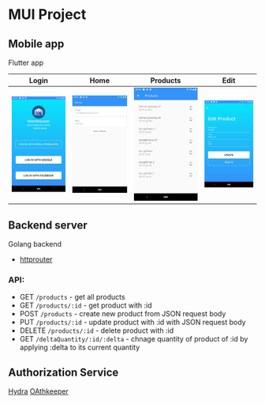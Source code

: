 # MUI Project

## Mobile app

Flutter app

| Login | Home | Products | Edit |
| --- | --- | --- | --- |
| ![Login](flutter/warehouser/screenshots/login.jpg) | ![Home](flutter/warehouser/screenshots/home.jpg) | ![Products](flutter/warehouser/screenshots/products.jpg) | ![Edit](flutter/warehouser/screenshots/edit.jpg) |


## Backend server

Golang backend
- [httprouter](https://github.com/julienschmidt/httprouter)

### API:

- GET `/products` - get all products
- GET `/products/:id` - get product with :id
- POST `/products` - create new product from JSON request body
- PUT `/products/:id` - update product with :id with JSON request body
- DELETE `/products/:id` - delete product with :id
- GET `/deltaQuantity/:id/:delta` - chnage quantity of product of :id by applying :delta to its current quantity

## Authorization Service

[Hydra](https://github.com/ory/hydra)
[OAthkeeper](https://github.com/ory/oathkeeper)
